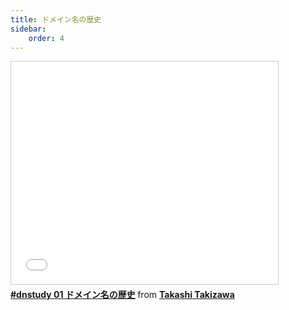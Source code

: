 ```yaml
---
title: ドメイン名の歴史
sidebar:
    order: 4
---
```

<iframe src="//www.slideshare.net/slideshow/embed_code/8365212" width="427" height="356" frameborder="0" marginwidth="0" marginheight="0" scrolling="no" style="border:1px solid #CCC; border-width:1px; margin-bottom:5px; max-width: 100%;" allowfullscreen> </iframe> <div style="margin-bottom:5px"> <strong> <a href="https://www.slideshare.net/ttkzw/dnstudy01-dnshistory" title="#dnstudy 01 ドメイン名の歴史" target="_blank">#dnstudy 01 ドメイン名の歴史</a> </strong> from <strong><a href="https://www.slideshare.net/ttkzw" target="_blank">Takashi Takizawa</a></strong> </div>
